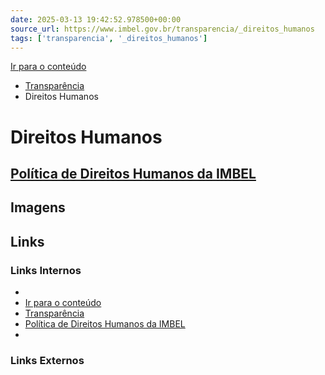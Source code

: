 ```yaml
---
date: 2025-03-13 19:42:52.978500+00:00
source_url: https://www.imbel.gov.br/transparencia/_direitos_humanos
tags: ['transparencia', '_direitos_humanos']
---
```


[](https://www.imbel.gov.br/transparencia/_direitos_humanos)
[Ir para o conteúdo](https://www.imbel.gov.br/transparencia/_direitos_humanos#conteudo)
  * [ Transparência](https://www.imbel.gov.br/transparencia)
  * Direitos Humanos


#  Direitos Humanos
[ Política de Direitos Humanos da IMBEL](https://www.imbel.gov.br/transparencia/_direitos_humanos/politica_de_direitos_humanos_da_imbel)  
---  
[ ](https://www.imbel.gov.br/transparencia/_direitos_humanos#home)


## Imagens



## Links

### Links Internos

- [](https://www.imbel.gov.br/transparencia/_direitos_humanos)
- [Ir para o conteúdo](https://www.imbel.gov.br/transparencia/_direitos_humanos#conteudo)
- [Transparência](https://www.imbel.gov.br/transparencia)
- [Política de Direitos Humanos da IMBEL](https://www.imbel.gov.br/transparencia/_direitos_humanos/politica_de_direitos_humanos_da_imbel)
- [](https://www.imbel.gov.br/transparencia/_direitos_humanos#home)

### Links Externos



